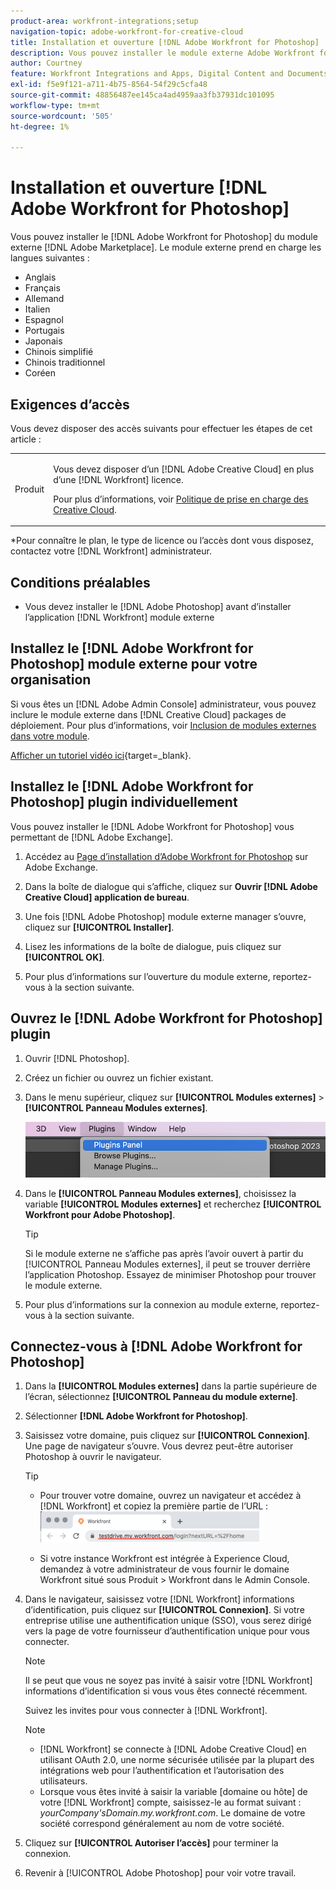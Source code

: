 ```yaml
---
product-area: workfront-integrations;setup
navigation-topic: adobe-workfront-for-creative-cloud
title: Installation et ouverture [!DNL Adobe Workfront for Photoshop]
description: Vous pouvez installer le module externe Adobe Workfront for Photoshop à partir d’Adobe Marketplace.
author: Courtney
feature: Workfront Integrations and Apps, Digital Content and Documents
exl-id: f5e9f121-a711-4b75-8564-54f29c5cfa48
source-git-commit: 48856487ee145ca4ad4959aa3fb37931dc101095
workflow-type: tm+mt
source-wordcount: '505'
ht-degree: 1%

---
```


# Installation et ouverture [!DNL Adobe Workfront for Photoshop]

Vous pouvez installer le [!DNL Adobe Workfront for Photoshop] du module externe [!DNL Adobe Marketplace]. Le module externe prend en charge les langues suivantes :

* Anglais
* Français
* Allemand
* Italien
* Espagnol
* Portugais
* Japonais
* Chinois simplifié
* Chinois traditionnel
* Coréen

## Exigences d’accès

Vous devez disposer des accès suivants pour effectuer les étapes de cet article :

<table style="table-layout:auto"> 
 <col> 
 <col> 
 <tbody> 
  <!--<tr> 
   <td role="rowheader">[!DNL Adobe Workfront] plan*</td> 
   <td> <p>[!UICONTROL Pro] or higher</p> </td> 
  </tr> 
  <tr data-mc-conditions=""> 
   <td role="rowheader">[!DNL Adobe Workfront] license*</td> 
   <td> <p>[!UICONTROL Work] or [!UICONTROL Plan]</p> </td> 
  </tr> -->
  <tr> 
   <td role="rowheader">Produit</td> 
   <td><p>Vous devez disposer d’un [!DNL Adobe Creative Cloud] en plus d’une [!DNL Workfront] licence.</p><p>Pour plus d’informations, voir <a href="https://helpx.adobe.com/support/programs/cc-support-policy.html#cce" class="MCXref xref" xrefformat="{para}">Politique de prise en charge des Creative Cloud</a>.</p></td> 
  </tr> 
 </tbody> 
</table>

&#42;Pour connaître le plan, le type de licence ou l’accès dont vous disposez, contactez votre [!DNL Workfront] administrateur.

## Conditions préalables

* Vous devez installer le [!DNL Adobe Photoshop] avant d’installer l’application [!DNL Workfront] module externe

## Installez le [!DNL Adobe Workfront for Photoshop] module externe pour votre organisation

Si vous êtes un [!DNL Adobe Admin Console] administrateur, vous pouvez inclure le module externe dans [!DNL Creative Cloud] packages de déploiement. Pour plus d’informations, voir [Inclusion de modules externes dans votre module](https://helpx.adobe.com/in/enterprise/using/manage-extensions.html).

[Afficher un tutoriel vidéo ici](https://www.youtube.com/watch?v=zzvXNLIBzrc){target=_blank}.

## Installez le [!DNL Adobe Workfront for Photoshop] plugin individuellement

Vous pouvez installer le [!DNL Adobe Workfront for Photoshop] vous permettant de [!DNL Adobe Exchange].

1. Accédez au [Page d’installation d’Adobe Workfront for Photoshop](https://adobe.com/go/cc_plugins_discover_plugin?pluginId=37722a55&amp;workflow=share) sur Adobe Exchange.
1. Dans la boîte de dialogue qui s’affiche, cliquez sur **Ouvrir [!DNL Adobe Creative Cloud] application de bureau**.
1. Une fois [!DNL Adobe Photoshop] module externe manager s’ouvre, cliquez sur **[!UICONTROL Installer]**.
1. Lisez les informations de la boîte de dialogue, puis cliquez sur **[!UICONTROL OK]**.

1. Pour plus d’informations sur l’ouverture du module externe, reportez-vous à la section suivante.

## Ouvrez le [!DNL Adobe Workfront for Photoshop] plugin

1. Ouvrir [!DNL Photoshop].

1. Créez un fichier ou ouvrez un fichier existant.

1. Dans le menu supérieur, cliquez sur **[!UICONTROL Modules externes]** > **[!UICONTROL Panneau Modules externes]**.

   ![](assets/plugins-panel-ps.png)

1. Dans le **[!UICONTROL Panneau Modules externes]**, choisissez la variable **[!UICONTROL Modules externes]** et recherchez **[!UICONTROL Workfront pour Adobe Photoshop]**.

   >[!TIP]
   >
   >   Si le module externe ne s’affiche pas après l’avoir ouvert à partir du [!UICONTROL Panneau Modules externes], il peut se trouver derrière l’application Photoshop. Essayez de minimiser Photoshop pour trouver le module externe.

1. Pour plus d’informations sur la connexion au module externe, reportez-vous à la section suivante.

## Connectez-vous à [!DNL Adobe Workfront for Photoshop]

1. Dans la **[!UICONTROL Modules externes]** dans la partie supérieure de l’écran, sélectionnez **[!UICONTROL Panneau du module externe]**.
1. Sélectionner **[!DNL Adobe Workfront for Photoshop]**.
1. Saisissez votre domaine, puis cliquez sur **[!UICONTROL Connexion]**. Une page de navigateur s’ouvre. Vous devrez peut-être autoriser Photoshop à ouvrir le navigateur.

   >[!TIP]
   >
   >* Pour trouver votre domaine, ouvrez un navigateur et accédez à [!DNL Workfront] et copiez la première partie de l’URL :\
      >![](assets/domain-350x50.png)
   >
   > * Si votre instance Workfront est intégrée à Experience Cloud, demandez à votre administrateur de vous fournir le domaine Workfront situé sous Produit > Workfront dans le Admin Console.


1. Dans le navigateur, saisissez votre [!DNL Workfront] informations d’identification, puis cliquez sur **[!UICONTROL Connexion]**. Si votre entreprise utilise une authentification unique (SSO), vous serez dirigé vers la page de votre fournisseur d’authentification unique pour vous connecter.

   >[!NOTE]
   >
   >Il se peut que vous ne soyez pas invité à saisir votre [!DNL Workfront] informations d’identification si vous vous êtes connecté récemment.

   Suivez les invites pour vous connecter à [!DNL Workfront].

   >[!NOTE]
   >
   >* [!DNL Workfront] se connecte à [!DNL Adobe Creative Cloud] en utilisant OAuth 2.0, une norme sécurisée utilisée par la plupart des intégrations web pour l’authentification et l’autorisation des utilisateurs.
   >* Lorsque vous êtes invité à saisir la variable [domaine ou hôte] de votre [!DNL Workfront] compte, saisissez-le au format suivant : *yourCompany&#39;sDomain.my.workfront.com*. Le domaine de votre société correspond généralement au nom de votre société.


1. Cliquez sur **[!UICONTROL Autoriser l’accès]** pour terminer la connexion.
1. Revenir à [!UICONTROL Adobe Photoshop] pour voir votre travail.
